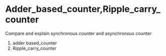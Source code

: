# Adder_based_counter,Ripple_carry_counter
Compare and explain synchronous counter and asynchronous counter
1. adder based_counter
2. Ripple_carry_counter
